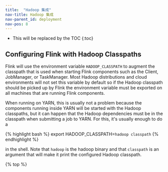 ```yaml
---
title:  "Hadoop 集成"
nav-title: Hadoop 集成
nav-parent_id: deployment
nav-pos: 8
---
```

<!--
Licensed to the Apache Software Foundation (ASF) under one
or more contributor license agreements.  See the NOTICE file
distributed with this work for additional information
regarding copyright ownership.  The ASF licenses this file
to you under the Apache License, Version 2.0 (the
"License"); you may not use this file except in compliance
with the License.  You may obtain a copy of the License at

  http://www.apache.org/licenses/LICENSE-2.0

Unless required by applicable law or agreed to in writing,
software distributed under the License is distributed on an
"AS IS" BASIS, WITHOUT WARRANTIES OR CONDITIONS OF ANY
KIND, either express or implied.  See the License for the
specific language governing permissions and limitations
under the License.
-->

* This will be replaced by the TOC
{:toc}

## Configuring Flink with Hadoop Classpaths

Flink will use the environment variable `HADOOP_CLASSPATH` to augment the
classpath that is used when starting Flink components such as the Client,
JobManager, or TaskManager. Most Hadoop distributions and cloud environments
will not set this variable by default so if the Hadoop classpath should be
picked up by Flink the environment variable must be exported on all machines
that are running Flink components.

When running on YARN, this is usually not a problem because the components
running inside YARN will be started with the Hadoop classpaths, but it can
happen that the Hadoop dependencies must be in the classpath when submitting a
job to YARN. For this, it's usually enough to do a

{% highlight bash %}
export HADOOP_CLASSPATH=`hadoop classpath`
{% endhighlight %}

in the shell. Note that `hadoop` is the hadoop binary and that `classpath` is an argument that will make it print the configured Hadoop classpath.

{% top %}
